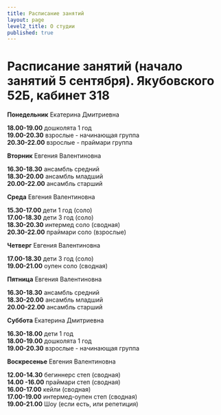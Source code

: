 ```yaml
---
title: Расписание занятий
layout: page
level2_title: О студии
published: true
---
```











# Расписание занятий (начало занятий 5 сентября). Якубовского 52Б, кабинет 318

**Понедельник** Екатерина Дмитриевна 
     
**18.00-19.00** дошколята 1 год     
**19.00-20.30** взрослые - начинающая группа    
**20.30-22.00** взрослые - праймари группа    

**Вторник** Евгения Валентиновна

**16.30-18.30** ансамбль средний  
**18.30-20.00** ансамбль младший  
**20.00-22.00** ансамбль старший   

**Среда** Евгения Валентиновна

**15.30-17.00** дети 1 год (соло)  
**17.00-18.30** дети 3 год (соло)   
**18.30-20.30** интермед соло (сводная)  
**20.30-22.00** праймари соло (взрослые)  


**Четверг** Евгения Валентиновна 
   
**17.00-18.30** дети 3 год (соло)   
**19.00-21.00** оупен соло (сводная)

**Пятница** Евгения Валентиновна 

**16.30-18.30** ансамбль средний  
**18.30-20.00** ансамбль младший  
**20.00-22.00** ансамбль старший   

**Суббота** Екатерина Дмитриевна

**16.30-18.00** дети 1 год   
**18.00-19.00** дошколята 1 год     
**19.00-20.30** взрослые - начинающая группа   

**Воскресенье** Евгения Валентиновна 

**12.00-14.30** бегиннерс степ (сводная)  
**14.00 -16.00** праймари степ (сводная)  
**16.00-17.00** кейли (сводная)  
**17.00-19.00** интермед-оупен степ (сводная)  
**19.00-21.00** Шоу (если есть, или репетиция)
